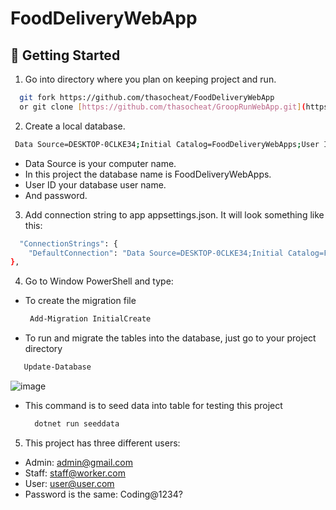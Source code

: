 # FoodDeliveryWebApp

## 🏃 Getting Started

1. Go into directory where you plan on keeping project and run.

```bash
  git fork https://github.com/thasocheat/FoodDeliveryWebApp
  or git clone [https://github.com/thasocheat/GroopRunWebApp.git](https://github.com/thasocheat/FoodDeliveryWebApp)
```

2. Create a local database.
```bash
 Data Source=DESKTOP-0CLKE34;Initial Catalog=FoodDeliveryWebApps;User ID=sa;Password=123;
```
- Data Source is your computer name.
- In this project the database name is FoodDeliveryWebApps.
- User ID your database user name.
- And password.

3. Add connection string to app appsettings.json. It will look something like this:
```bash
  "ConnectionStrings": {
    "DefaultConnection": "Data Source=DESKTOP-0CLKE34;Initial Catalog=FoodDeliveryWebApp;User ID=sa;Password=123;Connect Timeout=30;Encrypt=True;Trust Server Certificate=True;Application Intent=ReadWrite;Multi   Subnet Failover=False"
},
```

4. Go to Window PowerShell and type:

- To create the migration file
   ```bash
    Add-Migration InitialCreate 
   ```
- To run and migrate the tables into the database, just go to your project directory
 ```bash
    Update-Database 
   ```
  
  ![image](https://github.com/thasocheat/FoodDeliveryWebApp/assets/96945084/63c09d8a-7413-4e72-99c7-3c2d7b0c864b)

- This command is to seed data into table for testing this project
  ```bash
    dotnet run seeddata 
   ```
  
5. This project has three different users:
- Admin: admin@gmail.com
- Staff: staff@worker.com
- User: user@user.com
- Password is the same: Coding@1234?
